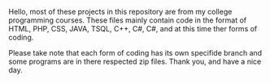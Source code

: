 Hello, most of these projects in this repository are from my college programming courses. These files mainly 
contain code in the format of HTML, PHP, CSS, JAVA, TSQL, C++, C#, C#, and at this time ther forms of coding.

Please take note that each form of coding has its own specifide branch and some programs are in there respected zip files.
Thank you, and have a nice day.
